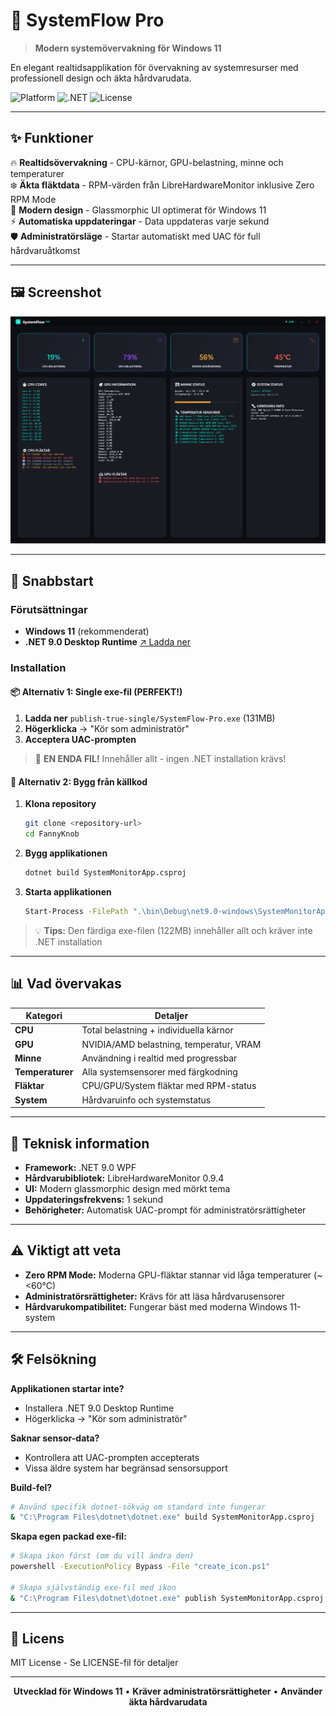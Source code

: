 # 🚀 SystemFlow Pro

> **Modern systemövervakning för Windows 11**

En elegant realtidsapplikation för övervakning av systemresurser med professionell design och äkta hårdvarudata.

![Platform](https://img.shields.io/badge/Platform-Windows%2011-0078d4?style=flat-square&logo=windows)
![.NET](https://img.shields.io/badge/.NET-9.0-512bd4?style=flat-square&logo=dotnet)
![License](https://img.shields.io/badge/License-MIT-00d084?style=flat-square)

---

## ✨ Funktioner

🔥 **Realtidsövervakning** - CPU-kärnor, GPU-belastning, minne och temperaturer  
❄️ **Äkta fläktdata** - RPM-värden från LibreHardwareMonitor inklusive Zero RPM Mode  
🎨 **Modern design** - Glassmorphic UI optimerat för Windows 11  
⚡ **Automatiska uppdateringar** - Data uppdateras varje sekund  
🛡️ **Administratörsläge** - Startar automatiskt med UAC för full hårdvaruåtkomst  

---

## 🖼️ Screenshot

![SystemFlow Pro](screenshot.png)

---

## 🚀 Snabbstart

### Förutsättningar
- **Windows 11** (rekommenderat)
- **.NET 9.0 Desktop Runtime** [↗ Ladda ner](https://dotnet.microsoft.com/download/dotnet/9.0)

### Installation

#### 📦 **Alternativ 1: Single exe-fil (PERFEKT!)**
1. **Ladda ner** `publish-true-single/SystemFlow-Pro.exe` (131MB)
2. **Högerklicka** → "Kör som administratör"  
3. **Acceptera UAC-prompten**

> 🎉 **EN ENDA FIL!** Innehåller allt - ingen .NET installation krävs!

#### 🔧 **Alternativ 2: Bygg från källkod**
1. **Klona repository**
   ```bash
   git clone <repository-url>
   cd FannyKnob
   ```

2. **Bygg applikationen**
   ```bash
   dotnet build SystemMonitorApp.csproj
   ```

3. **Starta applikationen**
   ```bash
   Start-Process -FilePath ".\bin\Debug\net9.0-windows\SystemMonitorApp.exe"
   ```

> 💡 **Tips:** Den färdiga exe-filen (122MB) innehåller allt och kräver inte .NET installation

---

## 📊 Vad övervakas

| Kategori | Detaljer |
|----------|----------|
| **CPU** | Total belastning + individuella kärnor |
| **GPU** | NVIDIA/AMD belastning, temperatur, VRAM |
| **Minne** | Användning i realtid med progressbar |
| **Temperaturer** | Alla systemsensorer med färgkodning |
| **Fläktar** | CPU/GPU/System fläktar med RPM-status |
| **System** | Hårdvaruinfo och systemstatus |

---

## 🔧 Teknisk information

- **Framework:** .NET 9.0 WPF
- **Hårdvarubibliotek:** LibreHardwareMonitor 0.9.4
- **UI:** Modern glassmorphic design med mörkt tema
- **Uppdateringsfrekvens:** 1 sekund
- **Behörigheter:** Automatisk UAC-prompt för administratörsrättigheter

---

## ⚠️ Viktigt att veta

- **Zero RPM Mode:** Moderna GPU-fläktar stannar vid låga temperaturer (~<60°C)
- **Administratörsrättigheter:** Krävs för att läsa hårdvarusensorer
- **Hårdvarukompatibilitet:** Fungerar bäst med moderna Windows 11-system

---

## 🛠️ Felsökning

**Applikationen startar inte?**
- Installera .NET 9.0 Desktop Runtime
- Högerklicka → "Kör som administratör"

**Saknar sensor-data?**
- Kontrollera att UAC-prompten accepterats
- Vissa äldre system har begränsad sensorsupport

**Build-fel?**
```bash
# Använd specifik dotnet-sökväg om standard inte fungerar
& "C:\Program Files\dotnet\dotnet.exe" build SystemMonitorApp.csproj
```

**Skapa egen packad exe-fil:**
```bash
# Skapa ikon först (om du vill ändra den)
powershell -ExecutionPolicy Bypass -File "create_icon.ps1"

# Skapa självständig exe-fil med ikon
& "C:\Program Files\dotnet\dotnet.exe" publish SystemMonitorApp.csproj -c Release -r win-x64 --self-contained -p:PublishSingleFile=true -o publish
```

---

## 📄 Licens

MIT License - Se LICENSE-fil för detaljer

---

<div align="center">

**Utvecklad för Windows 11** • **Kräver administratörsrättigheter** • **Använder äkta hårdvarudata**

</div> 